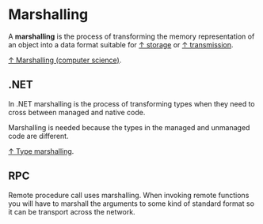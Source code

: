 # Marshalling

A **marshalling** is the process of transforming the memory representation of an object into a data format suitable for [↑ storage](https://en.wikipedia.org/wiki/Data_storage) or [↑ transmission](https://en.wikipedia.org/wiki/Data_communication).

[↑ Marshalling (computer science)](<https://en.wikipedia.org/wiki/Marshalling_(computer_science)>).

## .NET

In .NET marshalling is the process of transforming types when they need to cross between managed and native code.

Marshalling is needed because the types in the managed and unmanaged code are different.

[↑ Type marshalling](https://learn.microsoft.com/en-us/dotnet/standard/native-interop/type-marshalling).

## RPC

Remote procedure call uses marshalling. When invoking remote functions you will have to marshall the arguments to some kind of standard format so it can be transport across the network.
